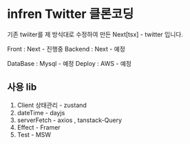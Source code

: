# infren Twitter 클론코딩

기존 twiiter를 제 방식대로 수정하여 만든 Next[tsx] - twitter 입니다.

Front : Next - 진행중
Backend : Next - 예정

DataBase : Mysql - 예정
Deploy : AWS - 예정

## 사용 lib

1. Client 상태관리 - zustand
2. dateTime - dayjs
3. serverFetch - axios , tanstack-Query
4. Effect - Framer
5. Test - MSW
